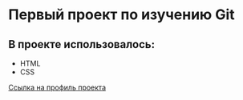 # Первый проект по изучению Git

## В проекте использовалось:

- HTML
- CSS

[Ссылка на профиль проекта](https://github.com/vladmoont) 